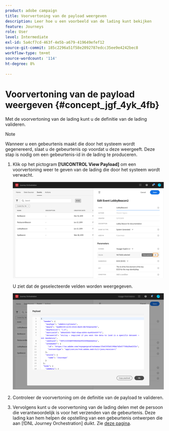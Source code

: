 ```yaml
---
product: adobe campaign
title: Voorvertoning van de payload weergeven
description: Leer hoe u een voorbeeld van de lading kunt bekijken
feature: Journeys
role: User
level: Intermediate
exl-id: 5a4cf7cd-463f-4e5b-a679-419649efef12
source-git-commit: 185c2296a51f58e2092787edcc35ee9e4242bec8
workflow-type: tm+mt
source-wordcount: '114'
ht-degree: 8%

---
```


# Voorvertoning van de payload weergeven {#concept_jgf_4yk_4fb}

Met de voorvertoning van de lading kunt u de definitie van de lading valideren.

>[!NOTE]
>
>Wanneer u een gebeurtenis maakt die door het systeem wordt gegenereerd, slaat u de gebeurtenis op voordat u deze weergeeft. Deze stap is nodig om een gebeurtenis-id in de lading te produceren.

1. Klik op het pictogram **[!UICONTROL View Payload]** om een voorvertoning weer te geven van de lading die door het systeem wordt verwacht.

   ![](../assets/journey13.png)

   U ziet dat de geselecteerde velden worden weergegeven.

   ![](../assets/journey14.png)

1. Controleer de voorvertoning om de definitie van de payload te valideren.

1. Vervolgens kunt u de voorvertoning van de lading delen met de persoon die verantwoordelijk is voor het verzenden van de gebeurtenis. Deze lading kan hem helpen de opstelling van een gebeurtenis ontwerpen die aan [!DNL Journey Orchestration] duikt. Zie [deze pagina](../event/additional-steps-to-send-events-to-journey-orchestration.md).
